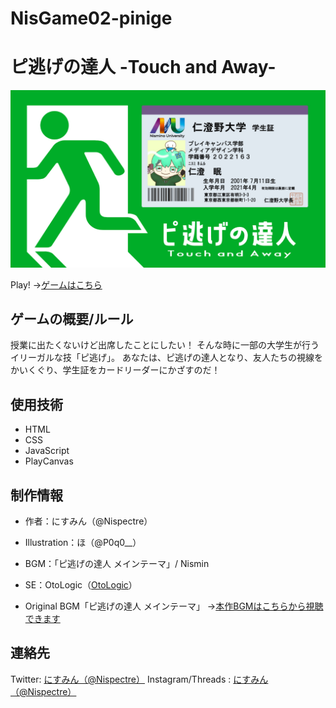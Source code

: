 # NisGame02-pinige

# ピ逃げの達人 -Touch and Away-
![ロゴ画像](rogo.jpg)

Play!
→[ゲームはこちら](http://nismin.my-style.in/pinige/)

## ゲームの概要/ルール
授業に出たくないけど出席したことにしたい！
そんな時に一部の大学生が行うイリーガルな技「ピ逃げ」。
あなたは、ピ逃げの達人となり、友人たちの視線をかいくぐり、学生証をカードリーダーにかざすのだ！

## 使用技術
- HTML
- CSS
- JavaScript
- PlayCanvas

## 制作情報
- 作者：にすみん（@Nispectre）
- Illustration：ほ（@P0q0__）
- BGM：「ピ逃げの達人 メインテーマ」/ Nismin
- SE：OtoLogic（[OtoLogic](https://otologic.jp/)）

- Original BGM「ピ逃げの達人 メインテーマ」
→[本作BGMはこちらから視聴できます](https://www.youtube.com/watch?v=iXs6LAa6YeI)
## 連絡先
Twitter: [にすみん（@Nispectre）](https://twitter.com/Nispectre)
Instagram/Threads : [にすみん（@Nispectre）](https://www.instagram.com/nispectre/)
